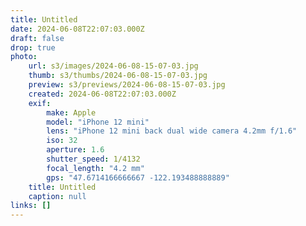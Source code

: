 ```yaml
---
title: Untitled
date: 2024-06-08T22:07:03.000Z
draft: false
drop: true
photo:
    url: s3/images/2024-06-08-15-07-03.jpg
    thumb: s3/thumbs/2024-06-08-15-07-03.jpg
    preview: s3/previews/2024-06-08-15-07-03.jpg
    created: 2024-06-08T22:07:03.000Z
    exif:
        make: Apple
        model: "iPhone 12 mini"
        lens: "iPhone 12 mini back dual wide camera 4.2mm f/1.6"
        iso: 32
        aperture: 1.6
        shutter_speed: 1/4132
        focal_length: "4.2 mm"
        gps: "47.6714166666667 -122.193488888889"
    title: Untitled
    caption: null
links: []
---
```

